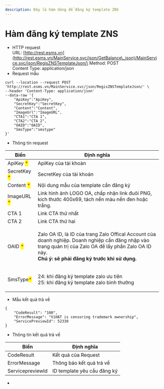 ```yaml
---
description: Đây là hàm dùng để đăng ký template ZNS
---
```


# Hàm đăng ký template ZNS



* HTTP request\
  URL: [http://rest.esms.vn](http://rest.esms.vn/MainService.svc/json/GetBalance\_json)/MainService.svc/json/RegisZNSTemplateJson/\
  Method: POST\
  Content Type: application/json
* Request mẫu

```
curl --location --request POST 'http://rest.esms.vn/MainService.svc/json/RegisZNSTemplateJson/' \
--header 'Content-Type: application/json' 
--data-raw '{
    "ApiKey":"ApiKey",
    "SecretKey":"SecretKey",
    "Content":"Content",
    "ImageUrl":"ImageURL",
    "CTA1":"CTA 1",
    "CTA2":"CTA 2",
    "OAID":"OAID",
    "SmsType":"smstype"
}'
```

* Thông tin request

| Biến                                         | Định nghĩa                                                                                                                                                                                                                     |
| -------------------------------------------- | ------------------------------------------------------------------------------------------------------------------------------------------------------------------------------------------------------------------------------ |
| ApiKey <mark style="color:red;">\*</mark>    | ApiKey của tài khoản                                                                                                                                                                                                           |
| SecretKey <mark style="color:red;">\*</mark> | SecretKey của tài khoản                                                                                                                                                                                                        |
| Content <mark style="color:red;">\*</mark>   | Nội dung mẫu của template cần đăng ký                                                                                                                                                                                          |
| ImageURL <mark style="color:red;">\*</mark>  | Link hình ảnh LOGO OA, chấp nhận link đuôi PNG, kích thước 400x69, tách nền màu nền đen hoặc trắng.                                                                                                                            |
| CTA 1                                        | Link CTA thứ nhất                                                                                                                                                                                                              |
| CTA 2                                        | Link CTA thứ hai                                                                                                                                                                                                               |
| OAID <mark style="color:red;">\*</mark>      | <p>Zalo OA ID, là ID của trang Zalo Offical Account của doanh nghiệp. Doanh nghiệp cần đăng nhập vào trang quản trị của Zalo OA để lấy phần Zalo OA ID này. <br><strong>Chú ý: sẽ phải đăng ký trước khi sử dụng.</strong></p> |
| SmsType<mark style="color:red;">\*</mark>    | <p>24: khi đăng ký template zalo ưu tiên<br>25: khi đăng ký template zalo bình thường</p>                                                                                                                                      |

* Mẫu kết quả trả về

```
{
    "CodeResult": "100",
    "ErrorMessage": "ViHAT is censoring trademark ownership",
    "ServicePreviewId": 52330
}

```

* Thông tin kết quả trả về

| Biến             | Định nghĩa                  |
| ---------------- | --------------------------- |
| CodeResult       | Kết quả của Request         |
| ErrorMessage     | Thông báo kết quả trả về    |
| ServicepreviewId | ID template yêu cầu đăng ký |

*
